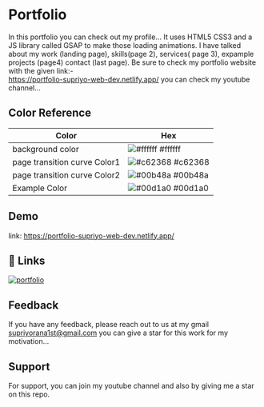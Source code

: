 # Portfolio

In this portfolio you can check out my profile... It uses HTML5 CSS3 and a JS library called GSAP to make those loading animations. I have talked about my work (landing page), skills(page 2), services( page 3), expample projects (page4) contact (last page). Be sure to check my portfolio website with the given link:-  
https://portfolio-supriyo-web-dev.netlify.app/      you can check my youtube channel... 

## Color Reference

| Color             | Hex                                                                |
| ----------------- | ------------------------------------------------------------------ |
| background color | ![#ffffff](https://via.placeholder.com/10/ffffff?text=+) #ffffff |
| page transition curve Color1 | ![#c62368](https://via.placeholder.com/10/c62368?text=+) #c62368 |
|page transition curve Color2 | ![#00b48a](https://via.placeholder.com/10/00b48a?text=+) #00b48a |
| Example Color | ![#00d1a0](https://via.placeholder.com/10/00b48a?text=+) #00d1a0 |


## Demo

link: 
https://portfolio-supriyo-web-dev.netlify.app/



## 🔗 Links
[![portfolio](https://img.shields.io/badge/my_github_portfolio-000?style=for-the-badge&logo=ko-fi&logoColor=white)]()


## Feedback

If you have any feedback, please reach out to us at my gmail supriyorana1st@gmail.com
you can give a star for this work for my motivation...


## Support

For support, you can join my youtube channel and also by giving me a star on this repo.

